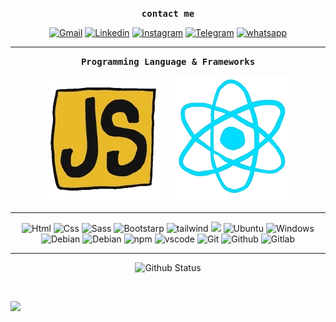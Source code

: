 
<p align="center"><samp><strong>contact me</strong></samp></p>


  
  <p align="center"> 
   <a href="https://mohammadyousefvand1999@gmail.com/"><img src="https://img.shields.io/badge/-Gmail-red?style=for-the-badge&logo=gmail&logoColor=white"          alt="Gmail" /></a>
   <a href="https://www.linkedin.com/in/mohammad-yousefvand-a9b045226/"><img src="https://img.shields.io/badge/-Linkedin-blue?style=for-the-badge&logo=linkedin"    alt="Linkedin" /></a>
   <a href="https://www.instagram.com/mohammad_yousefvand_/"><img src="https://img.shields.io/badge/Instagram-E4405F?style=for-the-badge&logo=instagram&logoColor=white" alt="instagram" /></a>  
   <a href="https://t.me/fcb_6666"><img src="https://img.shields.io/badge/Telegram-blue?style=for-the-badge&logo=telegram&logoColor=white" alt="Telegram"   /></a>
  <a href="https://wa.me/989394094563"><img src="https://img.shields.io/badge/WhatsApp-25D366?style=for-the-badge&logo=whatsapp&logoColor=white" alt="whatsapp"/></a>
  </p>
  
  <hr />
  
  <p align="center"><samp><strong>Programming Language & Frameworks</strong></samp></p>
  <p align="center">
  <img src="js.webp" alt="Javasciprt" />
  <img src="react.webp" alt="Javasciprt" />
  </p>
  
  <hr />
  <p align="center">
  <img src="https://img.shields.io/badge/html5-%23E34F26.svg?style=for-the-badge&logo=html5&logoColor=white" alt="Html" />
  <img src="https://img.shields.io/badge/css3-%231572B6.svg?style=for-the-badge&logo=css3&logoColor=white" alt="Css" />
  <img src="https://img.shields.io/badge/SASS-hotpink.svg?style=for-the-badge&logo=SASS&logoColor=white" alt="Sass" />
  <img src="https://img.shields.io/badge/-Bootstrap-blueviolet?style=for-the-badge&logo=bootstrap&logoColor=white" alt="Bootstarp" />
  <img src="https://img.shields.io/badge/-Tailwind-darkblue?style=for-the-badge&logo=Tailwind-css" alt="tailwind" />
  <img src="https://img.shields.io/badge/React_Router-CA4245?style=for-the-badge&logo=react-router&logoColor=white" />
  <img src="https://img.shields.io/badge/-Ubuntu-orange?style=for-the-badge&logo=ubuntu&logoColor=white" alt="Ubuntu" />
  <img src="https://img.shields.io/badge/-Windows-blue?style=for-the-badge&logo=windows&logoColor=white" alt="Windows" />
  <img src="https://img.shields.io/badge/-Debian Based linuxs-darkred?style=for-the-badge&logo=debian" alt="Debian" />
  <img src="https://img.shields.io/badge/Linux-FCC624?style=for-the-badge&logo=linux&logoColor=black" alt="Debian" />
  <img src="https://img.shields.io/badge/-Npm-crimson?style=for-the-badge&logo=npm" alt="npm" />
  <img src="https://img.shields.io/badge/Visual_Studio_Code-0078D4?style=for-the-badge&logo=visual%20studio%20code&logoColor=white" alt="vscode" />
  <img src="https://img.shields.io/badge/-git-gray?style=for-the-badge&logo=git" alt="Git" />
  <img src="https://img.shields.io/badge/-Github-black?style=for-the-badge&logo=github" alt="Github" />
  <img src="https://img.shields.io/badge/-Gitlab-darkorange?style=for-the-badge&logo=gitlab" alt="Gitlab" />
  </p>
  <hr />

  <p align="center">
  <img src="https://github-readme-stats.vercel.app/api?username=mohammadyousefvand&show_icons=true&hide_border=true&count_private=true&theme=radical" alt="Github   Status" />
  </p>
  <p align="center">
  <img align="center" src="https://github-readme-stats.vercel.app/api/top-langs?username=mohammadyousefvand&show_icons=true&hide_border=true&count_private=true&theme=radical" alt="" />
</p>

![](https://komarev.com/ghpvc/?username=mohammadyousefvand&label=PROFILE+VIEWS)

